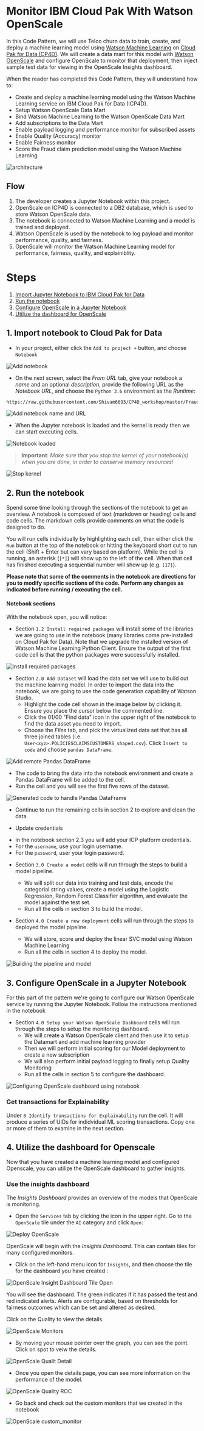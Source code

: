 # Monitor IBM Cloud Pak With Watson OpenScale

In this Code Pattern, we will use Telco churn data to train, create, and deploy a machine learning model using [Watson Machine Learning](https://www.ibm.com/cloud/machine-learning/) on [Cloud Pak for Data (CP4D)](https://www.ibm.com/analytics/cloud-pak-for-data). We will create a data mart for this model with [Watson OpenScale](https://www.ibm.com/cloud/watson-openscale/) and configure OpenScale to monitor that deployment, then inject sample test data for viewing in the OpenScale Insights dashboard.

When the reader has completed this Code Pattern, they will understand how to:

* Create and deploy a machine learning model using the Watson Machine Learning service on IBM Cloud Pak for Data (ICP4D).
* Setup Watson OpenScale Data Mart
* Bind Watson Machine Learning to the Watson OpenScale Data Mart
* Add subscriptions to the Data Mart
* Enable payload logging and performance monitor for subscribed assets
* Enable Quality (Accuracy) monitor
* Enable Fairness monitor
* Score the Fraud claim prediction model using the Watson Machine Learning


![architecture](doc/source/images/architecture.png)

## Flow

1. The developer creates a Jupyter Notebook within this project.
1. OpenScale on ICP4D is connected to a DB2 database, which is used to store Watson OpenScale data.
1. The notebook is connected to Watson Machine Learning and a model is trained and deployed.
1. Watson OpenScale is used by the notebook to log payload and monitor performance, quality, and fairness.
1. OpenScale will monitor the Watson Machine Learning model for performance, fairness, quality, and explainiblity.


# Steps

1. [Import Jupyter Notebook to IBM Cloud Pak for Data](#1-import-jupyter-notebook)
1. [Run the notebook](#2-run-the-notebook)
1. [Configure OpenScale in a Jupyter Notebook](#3-configure-openscale-in-a-jupyter-notebook)
1. [Utilize the dashboard for OpenScale](#4-utilize-the-dashboard-for-openscale)

## 1. Import notebook to Cloud Pak for Data

* In your project, either click the `Add to project +` button, and choose `Notebook`

![Add notebook](doc/source/images/wml-add-asset.png)

* On the next screen, select the *From URL* tab, give your notebook a *name* and an optional *description*, provide the following URL as the *Notebook URL*, and choose the `Python 3.6` environment as the *Runtime*:

```bash
https://raw.githubusercontent.com/Shivam6693/CP4D_workshop/master/Fraud_claim_use_case/Watson_OpenScale/fraud_claim_model_monitoring.ipynb
```

![Add notebook name and URL](doc/source/images/wml-add-name-and-url.png)

* When the Jupyter notebook is loaded and the kernel is ready then we can start executing cells.

![Notebook loaded](doc/source/images/wml-3-notebook-loaded.png)

> **Important**: *Make sure that you stop the kernel of your notebook(s) when you are done, in order to conserve memory resources!*

![Stop kernel](doc/source/images/JupyterStopKernel.png)

## 2. Run the notebook

Spend some time looking through the sections of the notebook to get an overview. A notebook is composed of text (markdown or heading) cells and code cells. The markdown cells provide comments on what the code is designed to do.

You will run cells individually by highlighting each cell, then either click the `Run` button at the top of the notebook or hitting the keyboard short cut to run the cell (Shift + Enter but can vary based on platform). While the cell is running, an asterisk (`[*]`) will show up to the left of the cell. When that cell has finished executing a sequential number will show up (e.g. `[17]`).

**Please note that some of the comments in the notebook are directions for you to modify specific sections of the code. Perform any changes as indicated before running / executing the cell.**

#### Notebook sections

With the notebook open, you will notice:

- Section `1.2 Install required packages` will install some of the libraries we are going to use in the notebook (many libraries come pre-installed on Cloud Pak for Data). Note that we upgrade the installed version of Watson Machine Learning Python Client. Ensure the output of the first code cell is that the python packages were successfully installed.

![Install required packages](doc/source/images/wos-2-install-packages.png)

- Section `2.0 Add Dataset` will load the data set we will use to build out the machine learning model. In order to import the data into the notebook, we are going to use the code generation capability of Watson Studio.
   - Highlight the code cell shown in the image below by clicking it. Ensure you place the cursor below the commented line.
   - Click the 01/00 "Find data" icon in the upper right of the notebook to find the data asset you need to import.
   - Choose the *Files* tab, and pick the virtualized data set that has all three joined tables (i.e. `User<xyz>.POLICIESCLAIMSCUSTOMERS_shaped.csv`). Click `Insert to code` and choose `pandas DataFrame`.

![Add remote Pandas DataFrame](doc/source/images/wml-4-add-dataframe.png)

   - The code to bring the data into the notebook environment and create a Pandas DataFrame will be added to the cell.
   - Run the cell and you will see the first five rows of the dataset.

![Generated code to handle Pandas DataFrame](doc/source/images/wml-5-generated-code-dataframe.png)

   - Continue to run the remaining cells in section 2 to explore and clean the data.

- Update credentials

* In the notebook section 2.3 you will add your ICP platform credentials.
* For the `username`, use your login username.
* For the `password`, user your login password.

- Section `3.0 Create a model` cells will run through the steps to build a model pipeline.
   - We will split our data into training and test data, encode the categorial string values, create a model using the Logistic Regression, Random Forest Classifier algorithm, and evaluate the model against the test set.
   - Run all the cells in section 3 to build the model.

- Section `4.0 Create a new deployment` cells will run through the steps to deployed the model pipeline.
   - We will store, score and deploy the linear SVC model using Watson Machine Learning
   - Run all the cells in section 4 to deploy the model.

![Building the pipeline and model](doc/source/images/wml-6-build-pipeline-and-model.png)


## 3. Configure OpenScale in a Jupyter Notebook

For this part of the pattern we're going to configure our Watson OpenScale service by running the Jupyter Notebook.
Follow the instructions mentioned in the notebook

- Section `4.0 Setup your Watson OpenScale Dashboard` cells will run through the steps to setup the monitoring dashboard.
   - We will create a Watson OpenScale client and then use it to setup the Datamart and add machine learning provider
   - Then we will perform initial scoring for our Model deployment to create a new subscription
   - We will also perform initial payload logging to finally setup Quality Monitoring
   - Run all the cells in section 5 to configure the dashboard.

![Configuring OpenScale dashboard using notebook](doc/source/images/wos-configuration.png)

### Get transactions for Explainability

Under `8 Identify transactions for Explainability` run the cell. It will produce a series of UIDs for indidvidual ML scoring transactions. Copy one or more of them to examine in the next section.

## 4. Utilize the dashboard for Openscale

Now that you have created a machine learning model and configured Openscale, you can utilize the OpenScale dashboard to gather insights.

### Use the insights dashboard

The *Insights Dashboard* provides an overview of the models that OpenScale is monitoring.

* Open the `Services` tab by clicking the icon in the upper right. Go to the `OpenScale` tile under the `AI` category and click `Open`:

![Deploy OpenScale](doc/source/images/aios-deploy-service.png)

OpenScale will begin with the *Insights Dashboard*. This can contain tiles for many configured monitors. 

* Click on the left-hand menu icon for `Insights`, and then choose the tile for the dashboard you have created :

![OpenScale Insight Dashboard Tile Open](doc/source/images/OpenScaleInsightDashTileOpen.png)

You will see the dashboard. The green indicates if it has passed the test and red indicated alerts. Alerts are configurable, based on thresholds for fairness outcomes which can be set and altered as desired.

Click on the Quality to view the details.

![OpenScale Monitors](doc/source/images/OpenScaledashboard.png)

* By moving your mouse pointer over the graph, you can see the point. Click on spot to veiw the details.

![OpenScale Qualit Detail](doc/source/images/OpenScaleQualityDetail.png)


* Once you open the details page, you can see more information on the performance of the model.

![OpenScale Quality ROC](doc/source/images/OpenScaleQualityROC.png)

* Go back and check out the custom monitors that we created in the notebook

![OpenScale custom_monitor](doc/source/images/OpenScalecustom_monitor.png)
